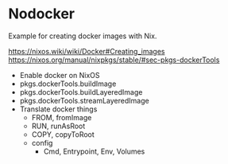# Nodocker

Example for creating docker images with Nix.

https://nixos.wiki/wiki/Docker#Creating_images
https://nixos.org/manual/nixpkgs/stable/#sec-pkgs-dockerTools

- Enable docker on NixOS
- pkgs.dockerTools.buildImage
- pkgs.dockerTools.buildLayeredImage
- pkgs.dockerTools.streamLayeredImage
- Translate docker things
  - FROM, fromImage
  - RUN, runAsRoot
  - COPY,  copyToRoot
  - config
    - Cmd, Entrypoint, Env, Volumes
